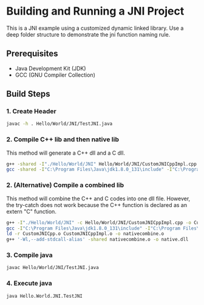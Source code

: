 # Building and Running a JNI Project

This is a JNI example using a customized dynamic linked library. Use a deep folder structure to demonstrate the jni function naming rule.

## Prerequisites

- Java Development Kit (JDK)
- GCC (GNU Compiler Collection)

## Build Steps

### 1. Create Header

```bash
javac -h . Hello/World/JNI/TestJNI.java
```

### 2. Compile C++ lib and then native lib

This method will generate a C++ dll and a C dll.

```bash
g++ -shared -I"./Hello/World/JNI" Hello/World/JNI/CustomJNICppImpl.cpp -o CustomJNICppImpl.dll
gcc -shared -I"C:\Program Files\Java\jdk1.8.0_131\include" -I"C:\Program Files\Java\jdk1.8.0_131\include\win32" -I. -L. Hello/World/JNI/CustomJNICpp.c -o native.dll -l"CustomJNICppImpl"
```

### 2. (Alternative) Compile a combined lib

This method will combine the C++ and C codes into one dll file. However, the try-catch does not work because the C++ function is declared as an extern "C" function.

```bash
g++ -I"./Hello/World/JNI" -c Hello/World/JNI/CustomJNICppImpl.cpp -o CustomJNICppImpl.o
gcc -I"C:\Program Files\Java\jdk1.8.0_131\include" -I"C:\Program Files\Java\jdk1.8.0_131\include\win32" -I. -c Hello/World/JNI/CustomJNICpp.c -o CustomJNICpp.o
ld -r CustomJNICpp.o CustomJNICppImpl.o -o nativecombine.o
g++ '-Wl,--add-stdcall-alias' -shared nativecombine.o -o native.dll
```

### 3. Compile java

```bash
javac Hello/World/JNI/TestJNI.java
```

### 4. Execute java

```bash
java Hello.World.JNI.TestJNI
```
